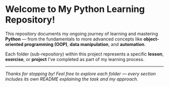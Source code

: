 # Welcome to My Python Learning Repository!

This repository documents my ongoing journey of learning and mastering **Python** — from the fundamentals to more advanced concepts like **object-oriented programming (OOP)**, **data manipulation**, and **automation**.

Each folder (sub-repository) within this project represents a specific **lesson**, **exercise**, or **project** I’ve completed as part of my learning process.

---

*Thanks for stopping by! Feel free to explore each folder — every section includes its own README explaining the task and my approach.*
